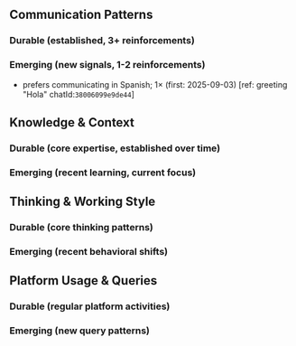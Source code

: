 ## Communication Patterns
### Durable (established, 3+ reinforcements)

### Emerging (new signals, 1-2 reinforcements)
- prefers communicating in Spanish; 1× (first: 2025-09-03) [ref: greeting "Hola" chatId:`38006099e9de44`]

## Knowledge & Context
### Durable (core expertise, established over time)

### Emerging (recent learning, current focus)

## Thinking & Working Style
### Durable (core thinking patterns)

### Emerging (recent behavioral shifts)

## Platform Usage & Queries
### Durable (regular platform activities)

### Emerging (new query patterns)